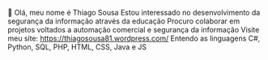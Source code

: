 👋 Olá, meu nome é Thiago Sousa
Estou interessado no desenvolvimento da segurança da informação através da educação
Procuro colaborar em projetos voltados a automação comercial e segurança da informação
Visite meu site: https://thiagosousa81.wordpress.com/
Entendo as linguagens C#, Python, SQL, PHP, HTML, CSS, Java e JS
<!---
ThiagoSousa81/ThiagoSousa81 is a ✨ special ✨ repository because its `README.md` (this file) appears on your GitHub profile.
You can click the Preview link to take a look at your changes.
--->
